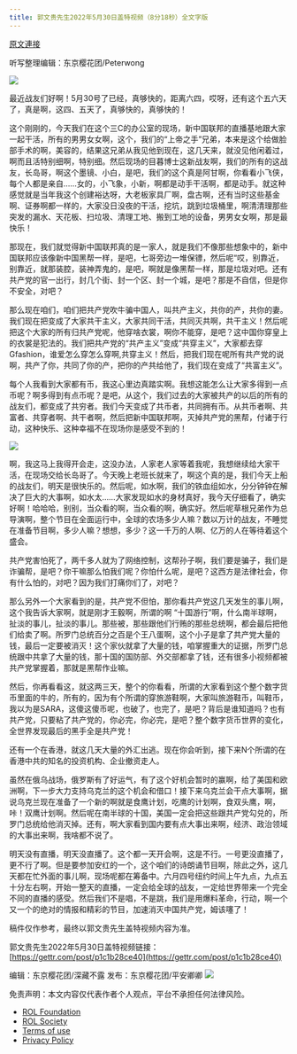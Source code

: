 ```yaml
---
title: 郭文贵先生2022年5月30日盖特视频（8分18秒）全文字版
---
```


[原文連接](https://gnews.org/zh-hans/2635654/)

听写整理编辑：东京樱花团/Peterwong
 
![](https://assets.gnews.org/wp-content/uploads/2022/05/image-2448_1653978027.png)
 
最近战友们好啊！5月30号了已经，真够快的，距离六四，哎呀，还有这个五六天了，真是啊，这四、五天了，真够快的，真够快的！
 
这个刚刚的，今天我们在这个三C的办公室的现场，新中国联邦的直播基地跟大家一起干活，所有的男男女女啊，这个，我们的“上帝之手”兄弟，本来是这个给做脸部手术的啊，美容的，结果这兄弟从我见他到现在，这几天来，就没见他闲着过，啊而且活特别细啊，特别细。然后现场的目暮博士这新战友啊，我们的所有的这战友，长岛哥，啊这个墨镜、小白，是吧，我们的这个真是阿甘啊，你看看小飞侠，每个人都是亲自……女的，小飞象，小新，啊都是动手干活啊，都是动手。就这种感觉就是当年我这个创建裕达呀，大老板家具厂啊，盘古啊，还有当时这些基金啊、证券啊都一样的，大家没日没夜的干活，挖坑，跳到垃圾桶里，啊清清理那些突发的漏水、天花板、扫垃圾、清理工地、搬到工地的设备，男男女女啊，那是最快乐！
 
那现在，我们就觉得新中国联邦真的是一家人，就是我们不像那些想象中的，新中国联邦应该像新中国黑帮一样，是吧，七哥旁边一堆保镖，然后呢“哎，别靠近，别靠近，就那装腔，装神弄鬼的，是吧，啊就是像黑帮一样，那是垃圾对吧。还有共产党的官一出行，封几个街、封一个区、封一个城，是吧？那是不自信，但是你不安全，对吧？
 
那么现在咱们，咱们把共产党吹牛骗中国人，叫共产主义，共你的产，共你的妻。我们现在把变成了大家共干主义，大家共同干活，共同灭共啊，共干主义！然后呢把这个大家的所有归共产党呢，他穿啥衣裳，啊你不能穿，是吧？这中国你穿皇上的衣裳是犯法的。我们把共产党的“共产主义”变成“共穿主义”，大家都去穿Gfashion，谁爱怎么穿怎么穿啊,共穿主义！然后，把我们现在呢所有共产党的说啊，共产了你，共同了你的产，把你的产共给他了，我们现在变成了“共富主义”。
 
每个人我看到大家都有币，我这心里边真踏实啊。我想这能怎么让大家多得到一点币呢？啊多得到有点币呢？是吧，从这个，我们过去的大家被共产的以后的所有的战友们，都变成了共穷者。我们今天变成了共币者，共同拥有币。从共币者啊、共富者、共穿者啊、共干者啊，然后把新中国联邦啊，灭掉共产党的黑帮，付诸于行动，这种快乐、这种幸福不在现场你是感受不到的！
 
![](https://assets.gnews.org/wp-content/uploads/2022/05/image-2448_1653978029.png)
 
啊，我这马上我得开会走，这没办法，人家老人家等着我呢，我想继续给大家干活，在现场交给长岛哥了。今天晚上老班长就来了，啊这个真的是，我们今天上船的战友们，明天是很快乐的。然后呢，如水啊，我们的铁血组如水，分分钟钟在解决了巨大的大事啊，如水太……大家发现如水的身材真好，我今天仔细看了，确实好啊！哈哈哈，别别，当众看的啊，当众看的啊，确实好。然后呢草根兄弟作为总导演啊，整个节目在全面运行中，全球的农场多少人嘛？数以万计的战友，不睡觉在准备节目啊，多少人嘛？想想，多少？这一千万的人啊、亿万的人在等待着这个盛会。
 
共产党害怕死了，两千多人就为了网络控制，这帮孙子啊，我们要是骗子，我们是诈骗帮，是吧？你干嘛那么怕我们呢？你怕什么呢，是吧？这西方是法律社会，你有什么怕的，对吧？因为我们打痛你们了，对吧？
 
那么另外一个大家看到的是，共产党不但怕，那你看共产党这几天发生的事儿啊，这个我告诉大家啊，就是刚才王毅啊，所谓的啊 “十国游行”啊，什么南半球啊，扯淡的事儿，扯淡的事儿。那些被，那些跟他们行贿的那些总统啊，都会最后把他们给卖了啊。所罗门总统百分之百是个王八蛋啊，这个小子是拿了共产党大量的钱，最后一定要被消灭！这个家伙就拿了大量的钱，咱掌握重大的证据，所罗门总统跟中共拿了大量的钱，那十国的国防部、外交部都拿了钱，还有很多小视频都被共产党掌握着，那就是黑帮作业嘛。
 
然后，你再看看这，就这两三天，整个的你看看，所谓的大家看到这个整个数字货币里面的牛的，所有的，因为有个所谓的穿旅游鞋啊，大家叫旅游鞋币，叫鞋币，我以为是SARA，这傻这傻币呢，也破了，也完了，是吧？背后是谁知道吗？也有共产党，只要粘了共产党的，你必完，你必完，是吧？整个数字货币世界的变化，全世界发现最后的黑手全是共产党！
 
还有一个在香港，就这几天大量的外汇出逃。现在你会听到，接下来N个所谓的在香港中共的知名的投资机构、企业撤资走人。
 
虽然在俄乌战场，俄罗斯有了好运气，有了这个好机会暂时的赢啊，给了美国和欧洲啊，下一步大力支持乌克兰的这个机会和借口！接下来乌克兰会干点大事啊，据说乌克兰现在准备了一个新的啊就是食鹰计划，吃鹰的计划啊，食双头鹰，啊，咔！双鹰计划啊。然后呢在南半球的十国，美国一定会把这些跟共产党勾兑的，所罗门总统给他消灭掉。还有，啊大家看到国内要有点大事出来啊，经济、政治领域的大事出来啊，我啥都不说了。
 
明天没有直播，明天没直播了。这个都一天开会啊，这是不行。一号更没直播了，更不行了啊。但是要参加安红的一个，这个咱们的诗朗诵节目啊，除此之外，这几天都在忙外面的事儿啊，现场呢都在筹备中。六月四号纽约时间上午九点，九点五十分左右啊，开始一整天的直播，一定会给全球的战友，一定给世界带来一个完全不同的直播的感受。然后我们不是唱，不是跳，我们是用爆料革命，行动，啊一个又一个的绝对的情报和精彩的节目，加速消灭中国共产党，姆该噻了！
 
稿件仅作参考，最终以郭文贵先生盖特视频内容为准。
 
郭文贵先生2022年5月30日盖特视频链接：[https://gettr.com/post/p1c1b28ce40](https://gettr.com/post/p1c1b28ce40)
 
编辑：东京樱花团/深藏不露
发布：东京樱花团/平安卿卿
 ![](https://assets.gnews.org/wp-content/uploads/2022/03/yht.jpg) 

免责声明：本文内容仅代表作者个人观点，平台不承担任何法律风险。
  
- [ROL Foundation](https://rolfoundation.org/)
- [ROL Society](https://rolsociety.org/)
- [Terms of use](https://gnews.org/terms-of-use-3/)
- [Privacy Policy](https://gnews.org/privacy-policy/)
